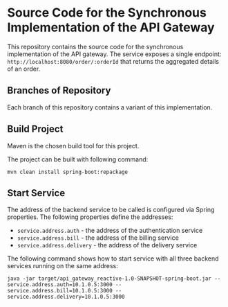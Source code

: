 # Source Code for the Synchronous Implementation of the API Gateway

This repository contains the source code for the synchronous implementation of the API gateway.
The service exposes a single endpoint: `http://localhost:8080/order/:orderId` that returns the aggregated details of an
order.

## Branches of Repository

Each branch of this repository contains a variant of this implementation.

## Build Project

Maven is the chosen build tool for this project.

The project can be built with following command:
```
mvn clean install spring-boot:repackage
```

## Start Service

The address of the backend service to be called is configured via Spring properties.
The following properties define the addresses:
* ``service.address.auth`` - the address of the authentication service
* ``service.address.bill`` - the address of the billing service
* ``service.address.delivery`` - the address of the delivery service

The following command shows how to start service with all three backend services running on the same address:
```
java -jar target/api_gateway_reactive-1.0-SNAPSHOT-spring-boot.jar --service.address.auth=10.1.0.5:3000 --service.address.bill=10.1.0.5:3000 --service.address.delivery=10.1.0.5:3000
```

